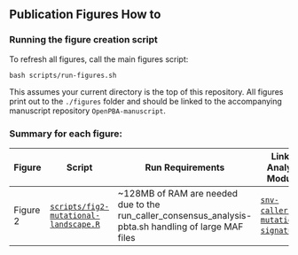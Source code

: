 ## Publication Figures How to



### Running the figure creation script

To refresh all figures, call the main figures script:
```
bash scripts/run-figures.sh
```
This assumes your current directory is the top of this repository.
All figures print out to the `./figures` folder and should be linked to the accompanying manuscript repository `OpenPBA-manuscript`.
 
### Summary for each figure:

| Figure | Script | Run Requirements | Linked Analysis Modules |
|--------|--------|------------------|-------------------------|
|Figure 2 | [`scripts/fig2-mutational-landscape.R`](./scripts/fig2-mutational-landscape.R) | ~128MB of RAM are needed due to the run_caller_consensus_analysis-pbta.sh handling of large MAF files|[`snv-callers`](https://github.com/AlexsLemonade/OpenPBTA-analysis/tree/master/analyses/snv-callers)) [`mutational-signatures`](https://github.com/AlexsLemonade/OpenPBTA-analysis/tree/master/analyses/mutational-signatures)) |  
